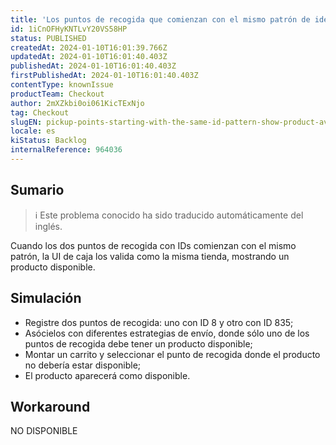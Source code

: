 ```yaml
---
title: 'Los puntos de recogida que comienzan con el mismo patrón de identificación muestran el producto disponible'
id: 1iCnOFHyKNTLvY20VS58HP
status: PUBLISHED
createdAt: 2024-01-10T16:01:39.766Z
updatedAt: 2024-01-10T16:01:40.403Z
publishedAt: 2024-01-10T16:01:40.403Z
firstPublishedAt: 2024-01-10T16:01:40.403Z
contentType: knownIssue
productTeam: Checkout
author: 2mXZkbi0oi061KicTExNjo
tag: Checkout
slugEN: pickup-points-starting-with-the-same-id-pattern-show-product-available
locale: es
kiStatus: Backlog
internalReference: 964036
---
```


## Sumario

>ℹ️ Este problema conocido ha sido traducido automáticamente del inglés.


Cuando los dos puntos de recogida con IDs comienzan con el mismo patrón, la UI de caja los valida como la misma tienda, mostrando un producto disponible.


##

## Simulación



- Registre dos puntos de recogida: uno con ID 8 y otro con ID 835;
- Asócielos con diferentes estrategias de envío, donde sólo uno de los puntos de recogida debe tener un producto disponible;
- Montar un carrito y seleccionar el punto de recogida donde el producto no debería estar disponible;
- El producto aparecerá como disponible.



## Workaround


NO DISPONIBLE




